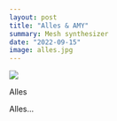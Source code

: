 ```yaml
---
layout: post
title: "Alles & AMY"
summary: Mesh synthesizer
date: "2022-09-15"
image: alles.jpg
---
```

<img src="/images/alles.jpg" class="big"/>
<p class="small">Alles</p>

Alles...

